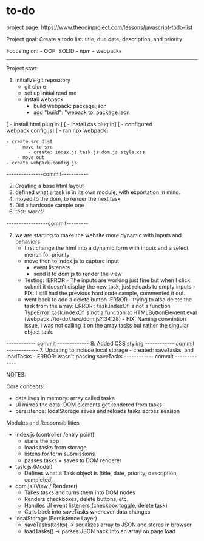 # to-do
project page: https://www.theodinproject.com/lessons/javascript-todo-list

Project goal: Create a todo list:
title, due date, description, and priority

Focusing on: 
    - OOP: SOLID
    - npm
    - webpacks

----- 
Project start:

1. initialize git repository
    - git clone
    - set up initial read me
    - install webpack 
        - build webpack: package.json
        - add "build": "wepack to: package.json

[   - install html plug in ]
[   - install css plug in]
[   - configured webpack.config.js]
[   - ran npx webpack]

    - create src dist
        - move to src
            - create: index.js task.js dom.js style.css
        - move out
    - create webpack.config.js

---------------commit----------- 

2. Creating a base html layout
3. defined what a task is in its own module, with exportation in mind.
4. moved to the dom, to render the next task
5. Did a hardcode sample one
6. test: works!

-----------------commit---------

7. we are starting to make the website more dynamic with inputs and behaviors
    - first change the html into a dynamic form with inputs and a select menun for priority
    - move then to index.js to capture input
        - event listeners 
        - send it to dom.js to render the view
    - Testing: 
        :ERROR
            - The inputs are working just fine but when I click submit it doesn't display the new task, just reloads to empty inputs
            - FIX: I still had the previous hard code sample, commented it out.
    - went back to add a delete button
        :ERROR
            - trying to also delete the task from the array: ERROR : task.indexOf is not a function
                    TypeError: task.indexOf is not a function
                    at HTMLButtonElement.eval (webpack://to-do/./src/dom.js?:34:28) 
            - FIX: Naming convention issue, i was not calling it on the array tasks but rather the singular object task. 

------------ commit -------------
8. Added CSS styling
------------ commit -------------
7. Updating to include local storage
    - created: saveTasks, and loadTasks
        - ERROR: wasn't passing saveTasks
------------ commit -------------

NOTES:

Core concepts:
- data lives in memory: array called tasks
- UI mirros the data: DOM elements get rendered from tasks
- persistence: localStorage saves and reloads tasks across session

Modules and Responsibilities
- index.js (controller /entry point)
    - starts the app
    - loads tasks from storage
    - listens for form submissions
    - passes tasks + saves to DOM renderer
- task.js (Model)
    - Defines what a Task object is (title, date, priority, description, completed)
- dom.js (View / Renderer)
    - Takes tasks and turns them into DOM nodes
    - Renders checkboxes, delete buttons, etc.
    - Handles UI event listeners (checkbox toggle, delete task)
    - Calls back into saveTasks whenever data changes
- localStorage (Persistence Layer)
    - saveTasks(tasks) → serializes array to JSON and stores in browser
    - loadTasks() → parses JSON back into an array on page load